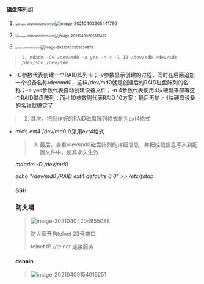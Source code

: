 #### 磁盘阵列组

1. <img src="C:\Users\86184\AppData\Roaming\Typora\typora-user-images\image-20210403205236929.png" alt="image-20210403205236929" style="zoom:50%;" /><img src="C:\Users\86184\AppData\Roaming\Typora\typora-user-images\image-20210403205441790.png" alt="image-20210403205441790" style="zoom: 80%;" />

2. <img src="C:\Users\86184\AppData\Roaming\Typora\typora-user-images\image-20210403205254995.png" alt="image-20210403205254995" style="zoom:50%;" /><img src="C:\Users\86184\AppData\Roaming\Typora\typora-user-images\image-20210403205517492.png" alt="image-20210403205517492" style="zoom:67%;" />

3. <img src="C:\Users\86184\AppData\Roaming\Typora\typora-user-images\image-20210403205327471.png" alt="image-20210403205327471" style="zoom: 33%;" /><img src="C:\Users\86184\AppData\Roaming\Typora\typora-user-images\image-20210403205538978.png" alt="image-20210403205538978" style="zoom: 67%;" />

   

> ```
> 1. mdadm -Cv /dev/md0 -a yes -n 4 -l 10 /dev/sdb /dev/sdc /dev/sdd /dev/sde
> ```

* -C参数代表创建一个RAID阵列卡；-v参数显示创建的过程，同时在后面追加一个设备名称/dev/md0，这样/dev/md0就是创建后的RAID磁盘阵列的名称；-a yes参数代表自动创建设备文件；-n 4参数代表使用4块硬盘来部署这个RAID磁盘阵列；而-l 10参数则代表RAID 10方案；最后再加上4块硬盘设备的名称就搞定了

> 2. 其次，把制作好的RAID磁盘阵列格式化为ext4格式

* mkfs.ext4 /dev/md0  //采用ext4格式

  

  > 3. 最后，查看/dev/md0磁盘阵列的详细信息，并把挂载信息写入到配置文件中，使其永久生效

  *mdadm -D /dev/md0*

  *echo "/dev/md0 /RAID ext4 defaults 0 0" >> /etc/fstab*

  

  #### SSH
  
  
  
  ### 防火墙
  
  > ![image-20210404204955088](C:\Users\86184\AppData\Roaming\Typora\typora-user-images\image-20210404204955088.png)
  >
  > 防火墙开启telnet 23号端口
  >
  > telnet IP    //telnet 连接服务
  
  #### debain
  
  > ![image-20210409154019251](C:\Users\86184\AppData\Roaming\Typora\typora-user-images\image-20210409154019251.png)